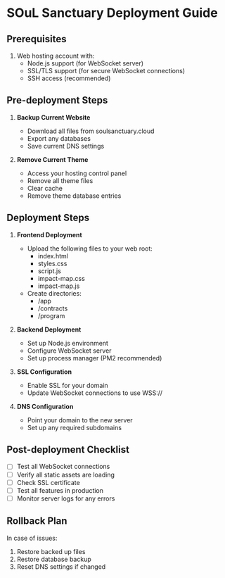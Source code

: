 # SOuL Sanctuary Deployment Guide

## Prerequisites
1. Web hosting account with:
   - Node.js support (for WebSocket server)
   - SSL/TLS support (for secure WebSocket connections)
   - SSH access (recommended)

## Pre-deployment Steps

1. **Backup Current Website**
   - Download all files from soulsanctuary.cloud
   - Export any databases
   - Save current DNS settings

2. **Remove Current Theme**
   - Access your hosting control panel
   - Remove all theme files
   - Clear cache
   - Remove theme database entries

## Deployment Steps

1. **Frontend Deployment**
   - Upload the following files to your web root:
     - index.html
     - styles.css
     - script.js
     - impact-map.css
     - impact-map.js
   - Create directories:
     - /app
     - /contracts
     - /program

2. **Backend Deployment**
   - Set up Node.js environment
   - Configure WebSocket server
   - Set up process manager (PM2 recommended)

3. **SSL Configuration**
   - Enable SSL for your domain
   - Update WebSocket connections to use WSS://

4. **DNS Configuration**
   - Point your domain to the new server
   - Set up any required subdomains

## Post-deployment Checklist
- [ ] Test all WebSocket connections
- [ ] Verify all static assets are loading
- [ ] Check SSL certificate
- [ ] Test all features in production
- [ ] Monitor server logs for any errors

## Rollback Plan
In case of issues:
1. Restore backed up files
2. Restore database backup
3. Reset DNS settings if changed
